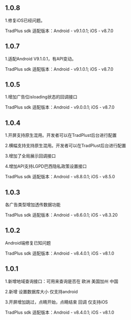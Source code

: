 ## 1.0.8

1.修复iOS已经问题。

TradPlus sdk 适配版本：Android - v9.1.0.1; iOS - v8.7.0

## 1.0.7

1.适配Android V9.1.0.1，有API变动。

TradPlus sdk 适配版本：Android - v9.1.0.1; iOS - v8.7.0

## 1.0.5

1.增加广告位isloading状态的回调接口

TradPlus sdk 适配版本：Android - v9.0.0.1; iOS - v8.7.0

## 1.0.4

1.开屏支持原生混用。开发者可以在TradPlust后台进行配置

2.横幅支持支持原生混用。开发者可以在TradPlust后台进行配置

3.增加了全局展示回调接口

4.增加API支持LGPD巴西隐私政策设置接口

TradPlus sdk 适配版本：Android - v8.8.0.1; iOS - v8.5.0

## 1.0.3

各广告类型增加透传数据功能

TradPlus sdk 适配版本：Android - v8.6.0.1; iOS - v8.3.20

## 1.0.2

Android端修复已知问题

TradPlus sdk 适配版本：Android - v8.4.0.1; iOS - v8.1.0

## 1.0.1

1.新增地域查询接口：可用来查询是否在 欧洲 美国加州 中国

2.新增 设置数据库大小 仅支持android

3.开屏增加跳过，点睛开始，点睛结束 回调 仅支持iOS

TradPlus sdk 适配版本：Android - v8.4.0.1; iOS - v8.1.0
